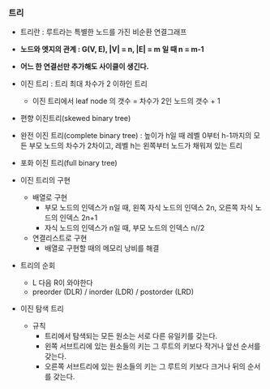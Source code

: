 ### 트리

- 트리란 : 루트라는 특별한 노드를 가진 비순환 연결그래프
- **노드와 엣지의 관계  : G(V, E), |V| = n, |E| = m 일 때 n = m-1**
- **어느 한 연결선만 추가해도 사이클이 생긴다.**

- 이진 트리 : 트리 최대 차수가 2 이하인 트리
  - 이진 트리에서 leaf node 의 갯수 = 차수가 2인 노드의 갯수 + 1
- 편향 이진트리(skewed binary tree)
- 완전 이진 트리(complete binary tree) : 높이가 h일 때 레벨 0부터 h-1까지의 모든 부모 노드의 차수가 2차이고, 레벨 h는 왼쪽부터 노드가 채워져 있는 트리
- 포화 이진 트리(full binary tree)
- 이진 트리의 구현
  - 배열로 구현
    - 부모 노드의 인덱스가 n일 때, 왼쪽 자식 노드의 인덱스 2n, 오른쪽 자식 노드의 인덱스 2n+1
    - 자식 노드의 인덱스가 n일 때, 부모 노드의 인덱스 n//2
  - 연결리스트로 구현
    - 배열로 구현할 때의 메모리 낭비를 해결
- 트리의 순회
  - L 다음 R이 와야한다 
  - preorder (DLR) / inorder (LDR) / postorder (LRD)
- 이진 탐색 트리
  - 규칙
    - 트리에서 탐색되는 모든 원소는 서로 다른 유일키를 갖는다.
    - 왼쪽 서브트리에 있는 원소들의 키는 그 루트의 키보다 작거나 앞선 순서를 갖는다.
    - 오른쪽 서브트리에 있는 원소들의 키는 그 루트의 키보다 크거나 뒤의 순서를 갖는다.
